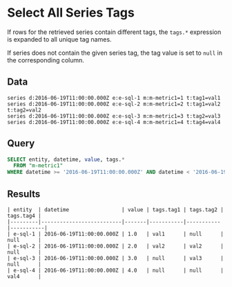 # Select All Series Tags

If rows for the retrieved series contain different tags, the `tags.*` expression is expanded to all unique tag names.

If series does not contain the given series tag, the tag value is set to `null` in the corresponding column.

## Data

```ls
series d:2016-06-19T11:00:00.000Z e:e-sql-1 m:m-metric1=1 t:tag1=val1
series d:2016-06-19T11:00:00.000Z e:e-sql-2 m:m-metric1=2 t:tag1=val2 t:tag2=val2
series d:2016-06-19T11:00:00.000Z e:e-sql-3 m:m-metric1=3 t:tag2=val3
series d:2016-06-19T11:00:00.000Z e:e-sql-4 m:m-metric1=4 t:tag4=val4
```

## Query

```sql
SELECT entity, datetime, value, tags.*
  FROM "m-metric1"
WHERE datetime >= '2016-06-19T11:00:00.000Z' AND datetime < '2016-06-19T12:00:00.000Z'
```

## Results

```ls
| entity  | datetime                 | value | tags.tag1 | tags.tag2 | tags.tag4 |
|---------|--------------------------|-------|-----------|-----------|-----------|
| e-sql-1 | 2016-06-19T11:00:00.000Z | 1.0   | val1      | null      | null      |
| e-sql-2 | 2016-06-19T11:00:00.000Z | 2.0   | val2      | val2      | null      |
| e-sql-3 | 2016-06-19T11:00:00.000Z | 3.0   | null      | val3      | null      |
| e-sql-4 | 2016-06-19T11:00:00.000Z | 4.0   | null      | null      | val4      |
```
